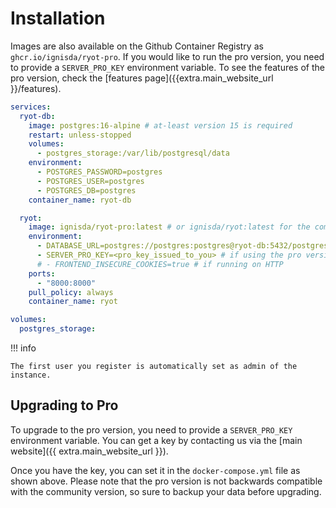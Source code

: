 # Installation

Images are also available on the Github Container Registry as `ghcr.io/ignisda/ryot-pro`.
If you would like to run the pro version, you need to provide a `SERVER_PRO_KEY`
environment variable. To see the features of the pro version, check the [features
page]({{extra.main_website_url }}/features).

```yaml
services:
  ryot-db:
    image: postgres:16-alpine # at-least version 15 is required
    restart: unless-stopped
    volumes:
      - postgres_storage:/var/lib/postgresql/data
    environment:
      - POSTGRES_PASSWORD=postgres
      - POSTGRES_USER=postgres
      - POSTGRES_DB=postgres
    container_name: ryot-db

  ryot:
    image: ignisda/ryot-pro:latest # or ignisda/ryot:latest for the community version
    environment:
      - DATABASE_URL=postgres://postgres:postgres@ryot-db:5432/postgres
      - SERVER_PRO_KEY=<pro_key_issued_to_you> # if using the pro version
      # - FRONTEND_INSECURE_COOKIES=true # if running on HTTP
    ports:
      - "8000:8000"
    pull_policy: always
    container_name: ryot

volumes:
  postgres_storage:
```

!!! info

    The first user you register is automatically set as admin of the instance.

## Upgrading to Pro

To upgrade to the pro version, you need to provide a `SERVER_PRO_KEY` environment variable.
You can get a key by contacting us via the [main website]({{ extra.main_website_url }}).

Once you have the key, you can set it in the `docker-compose.yml` file as shown above.
Please note that the pro version is not backwards compatible with the community version, so
sure to backup your data before upgrading.
